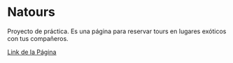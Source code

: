 # Natours

Proyecto de práctica. Es una página para reservar tours en lugares exóticos con tus compañeros.

[Link de la Página](https://jalgoz.github.io/Natours/)

